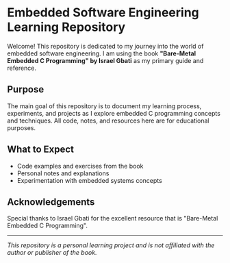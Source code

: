 # Embedded Software Engineering Learning Repository

Welcome! This repository is dedicated to my journey into the world of embedded software engineering. I am using the book **"Bare-Metal Embedded C Programming" by Israel Gbati** as my primary guide and reference.

## Purpose

The main goal of this repository is to document my learning process, experiments, and projects as I explore embedded C programming concepts and techniques. All code, notes, and resources here are for educational purposes.

## What to Expect

- Code examples and exercises from the book
- Personal notes and explanations
- Experimentation with embedded systems concepts

## Acknowledgements

Special thanks to Israel Gbati for the excellent resource that is "Bare-Metal Embedded C Programming".

---
*This repository is a personal learning project and is not affiliated with the author or publisher of the book.*